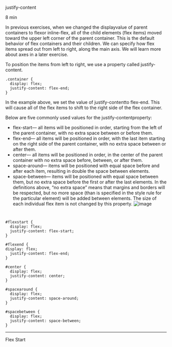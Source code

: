 justify-content

8 min

In previous exercises, when we changed the displayvalue of parent containers to flexor inline-flex, all of the child elements (flex items) moved toward the upper left corner of the parent container. This is the default behavior of flex containers and their children. We can specify how flex items spread out from left to right, along the main axis. We will learn more about axes in a later exercise.

To position the items from left to right, we use a property called justify-content.

```
.container {
  display: flex;
  justify-content: flex-end;
}
```
In the example above, we set the value of justify-contentto flex-end. This will cause all of the flex items to shift to the right side of the flex container.

Below are five commonly used values for the justify-contentproperty:

- flex-start— all items will be positioned in order, starting from the left of the parent container, with no extra space between or before them.
- flex-end— all items will be positioned in order, with the last item starting on the right side of the parent container, with no extra space between or after them.
- center— all items will be positioned in order, in the center of the parent container with no extra space before, between, or after them.
- space-around— items will be positioned with equal space before and after each item, resulting in double the space between elements.
- space-between— items will be positioned with equal space between them, but no extra space before the first or after the last elements.
In the definitions above, “no extra space” means that margins and borders will be respected, but no more space (than is specified in the style rule for the particular element) will be added between elements. The size of each individual flex item is not changed by this property.
![image](https://github.com/user-attachments/assets/bef15e8d-2135-4ae1-8271-93795f1591e1)

```


#flexstart {
  display: flex;
  justify-content: flex-start;
}

#flexend {
display: flex;
  justify-content: flex-end;
}

#center {
  display: flex;
  justify-content: center;
}

#spacearound {
  display: flex;
  justify-content: space-around;
}

#spacebetween {
  display: flex;
  justify-content: space-between;
}
```



---





Flex Start


